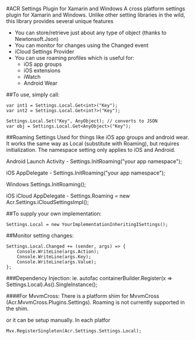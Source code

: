 ﻿#ACR Settings Plugin for Xamarin and Windows
A cross platform settings plugin for Xamarin and Windows.  Unlike other setting libraries in the wild, this library provides several unique features

* You can store/retrieve just about any type of object (thanks to Newtonsoft.Json)
* You can monitor for changes using the Changed event
* iCloud Settings Provider
* You can use roaming profiles which is useful for:
    * iOS app groups
    * iOS extensions
    * iWatch
    * Android Wear


##To use, simply call:

    var int1 = Settings.Local.Get<int>("Key");
    var int2 = Settings.Local.Get<int?>("Key");

    Settings.Local.Set("Key", AnyObject); // converts to JSON
    var obj = Settings.Local.Get<AnyObject>("Key");

##Roaming Settings
Used for things like iOS app groups and android wear.  It works the same way as Local (substitute with Roaming), but requires initialization.
The namespace setting only applies to iOS and Android.

Android
    Launch Activity - Settings.InitRoaming("your app namespace");

iOS
    AppDelegate - Settings.InitRoaming("your app namespace");

Windows
    Settings.InitRoaming();

iOS iCloud
    AppDelegate - Settings.Roaming = new Acr.Settings.iCloudSettingsImpl();

##To supply your own implementation:

    Settings.Local = new YourImplementationInheritingISettings();


##Monitor setting changes:

    Settings.Local.Changed += (sender, args) => {
        Console.WriteLine(args.Action);
        Console.WriteLine(args.Key);
        Console.WriteLine(args.Value);
    };

###Dependency Injection:
ie. autofac
    containerBuilder.Register(x => Settings.Local).As<ISettings>().SingleInstance();

####For MvvmCross:
There is a platform shim for MvvmCross (Acr.MvvmCross.Plugins.Settings).  Roaming is not currently supported in the shim.

or it can be setup manually.  In each platfor

    Mvx.RegisterSingleton(Acr.Settings.Settings.Local);


